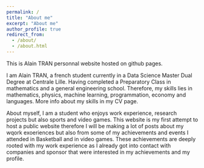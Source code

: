 ```yaml
---
permalink: /
title: "About me"
excerpt: "About me"
author_profile: true
redirect_from: 
  - /about/
  - /about.html
---
```


This is Alain TRAN personnal website hosted on github pages.

I am Alain TRAN, a french student currently in a Data Science Master Dual Degree at Centrale Lille. Having completed a Preparatory Class in mathematics and a general engineering school. Therefore, my skills lies in mathematics, physics, machine learning, programmation, economy and languages. More info about my skills in my CV page.

About myself, I am a student who enjoys work experience, research projects but also sports and video games. This website is my first attempt to host a public website therefore I will be making a lot of posts about my wqork exoeriences but also from some of my achievements and events I attended in Basketball and in video games. These achievements are deeply rooted with my work experience as I already got into contact with companies and sponsor that were interested in my achievements and my profile.



